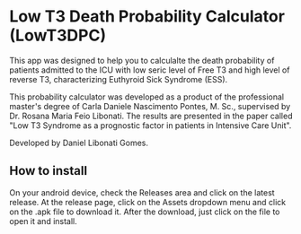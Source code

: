 # Low T3 Death Probability Calculator (LowT3DPC)
This app was designed to help you to calculalte  the death probability of patients admitted to the ICU with low seric level of Free T3 and high level of reverse T3, characterizing Euthyroid Sick Syndrome (ESS).

This probability calculator was developed as a product of the professional master's degree of Carla Daniele Nascimento Pontes, M. Sc., supervised by Dr. Rosana Maria Feio Libonati. The results are presented in the paper called "Low T3 Syndrome as a prognostic factor in patients in Intensive Care Unit".

Developed by Daniel Libonati Gomes.

## How to install
On your android device, check the Releases area and click on the latest release. At the release page, click on the Assets dropdown menu and click on the .apk file to download it. After the download, just click on the file to open it and install.
